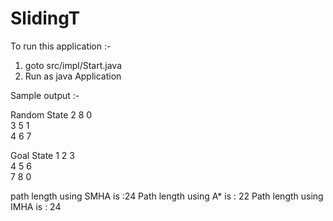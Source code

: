 # SlidingT

To  run this application :-

1. goto src/impl/Start.java
2. Run as java Application

Sample output :-

Random State
2 8 0  
3 5 1  
4 6 7  
 
 
Goal State
1 2 3  
4 5 6  
7 8 0  
 
 
path length using SMHA is :24
Path length using A* is : 22
Path length using IMHA is : 24